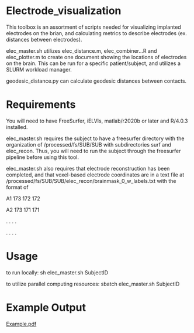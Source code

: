 # Electrode_visualization

This toolbox is an assortment of scripts needed for visualizing implanted electrodes on the brian, and calculating metrics to describe electrodes (ex. distances between electrodes). 

elec_master.sh utilizes elec_distance.m, elec_combiner...R and elec_plotter.m to create one document showing the locations of electrodes on the brain. This can be run for a specific patient/subject, and utilizes a SLURM workload manager.

geodesic_distance.py can calculate geodesic distances between contacts.

# Requirements

You will need to have FreeSurfer, iELVIs, matlab/r2020b or later and R/4.0.3 installed.

elec_master.sh requires the subject to have a freesurfer directory with the organization of /processed/fs/SUB/SUB with subdirectories surf and elec_recon. Thus, you will need to run the subject through the freesurfer pipeline before using this tool.

elec_master.sh also requires that electrode reconstruction has been completed, and that voxel-based electrode coordinates are in a text file at /processed/fs/SUB/SUB/elec_recon/brainmask_0_w_labels.txt with the format of 

A1 173 172 172

A2 173 171 171

.   .   .   .

.   .   .   .

# Usage
to run locally:
sh elec_master.sh SubjectID

to utilize parallel computing resources:
sbatch elec_master.sh SubjectID

# Example Output

[Example.pdf](https://github.com/bragalab/electrode_visulization/files/12666715/Example.pdf)


